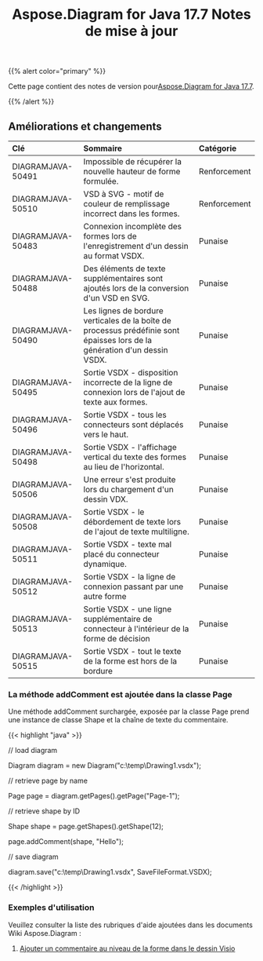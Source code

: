 ﻿---
title: Aspose.Diagram for Java 17.7 Notes de mise à jour
type: docs
weight: 60
url: /fr/java/aspose-diagram-for-java-17-7-release-notes/
---
{{% alert color="primary" %}} 

 Cette page contient des notes de version pour[Aspose.Diagram for Java 17.7](https://docs.aspose.com/diagram/java/aspose-diagram-for-java-17-7-release-notes/).

{{% /alert %}} 
## **Améliorations et changements**

|**Clé**|**Sommaire**|**Catégorie**|
|:- |:- |:- |
|DIAGRAMJAVA-50491|Impossible de récupérer la nouvelle hauteur de forme formulée.|Renforcement|
|DIAGRAMJAVA-50510|VSD à SVG - motif de couleur de remplissage incorrect dans les formes.|Renforcement|
|DIAGRAMJAVA-50483|Connexion incomplète des formes lors de l'enregistrement d'un dessin au format VSDX.|Punaise|
|DIAGRAMJAVA-50488|Des éléments de texte supplémentaires sont ajoutés lors de la conversion d'un VSD en SVG.|Punaise|
|DIAGRAMJAVA-50490|Les lignes de bordure verticales de la boîte de processus prédéfinie sont épaisses lors de la génération d'un dessin VSDX.|Punaise|
|DIAGRAMJAVA-50495|Sortie VSDX - disposition incorrecte de la ligne de connexion lors de l'ajout de texte aux formes.|Punaise|
|DIAGRAMJAVA-50496|Sortie VSDX - tous les connecteurs sont déplacés vers le haut.|Punaise|
|DIAGRAMJAVA-50498|Sortie VSDX - l'affichage vertical du texte des formes au lieu de l'horizontal.|Punaise|
|DIAGRAMJAVA-50506|Une erreur s'est produite lors du chargement d'un dessin VDX.|Punaise|
|DIAGRAMJAVA-50508|Sortie VSDX - le débordement de texte lors de l'ajout de texte multiligne.|Punaise|
|DIAGRAMJAVA-50511|Sortie VSDX - texte mal placé du connecteur dynamique.|Punaise|
|DIAGRAMJAVA-50512|Sortie VSDX - la ligne de connexion passant par une autre forme|Punaise|
|DIAGRAMJAVA-50513|Sortie VSDX - une ligne supplémentaire de connecteur à l'intérieur de la forme de décision|Punaise|
|DIAGRAMJAVA-50515|Sortie VSDX - tout le texte de la forme est hors de la bordure|Punaise|
### **La méthode addComment est ajoutée dans la classe Page**
Une méthode addComment surchargée, exposée par la classe Page prend une instance de classe Shape et la chaîne de texte du commentaire.

{{< highlight "java" >}}

 // load diagram

Diagram diagram = new Diagram("c:\\temp\\Drawing1.vsdx");

// retrieve page by name

Page page = diagram.getPages().getPage("Page-1");

// retrieve shape by ID

Shape shape = page.getShapes().getShape(12);

page.addComment(shape, "Hello");

// save diagram

diagram.save("c:\\temp\\Drawing1.vsdx", SaveFileFormat.VSDX);

{{< /highlight >}}
### **Exemples d'utilisation**
Veuillez consulter la liste des rubriques d'aide ajoutées dans les documents Wiki Aspose.Diagram :

1. [Ajouter un commentaire au niveau de la forme dans le dessin Visio](/diagram/fr/java/working-with-comments/#workingwithcomments-addashape-levelcommentinvisiodrawing)
